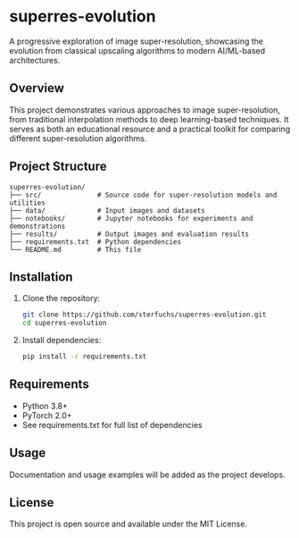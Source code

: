 # superres-evolution
A progressive exploration of image super-resolution, showcasing the evolution from classical upscaling algorithms to modern AI/ML-based architectures.

## Overview
This project demonstrates various approaches to image super-resolution, from traditional interpolation methods to deep learning-based techniques. It serves as both an educational resource and a practical toolkit for comparing different super-resolution algorithms.

## Project Structure
```
superres-evolution/
├── src/              # Source code for super-resolution models and utilities
├── data/             # Input images and datasets
├── notebooks/        # Jupyter notebooks for experiments and demonstrations
├── results/          # Output images and evaluation results
├── requirements.txt  # Python dependencies
└── README.md         # This file
```

## Installation
1. Clone the repository:
   ```bash
   git clone https://github.com/sterfuchs/superres-evolution.git
   cd superres-evolution
   ```

2. Install dependencies:
   ```bash
   pip install -r requirements.txt
   ```

## Requirements
- Python 3.8+
- PyTorch 2.0+
- See requirements.txt for full list of dependencies

## Usage
Documentation and usage examples will be added as the project develops.

## License
This project is open source and available under the MIT License.
